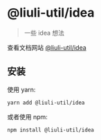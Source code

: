 # @liuli-util/idea

> 一些 idea 想法

查看文档网站 [@liuli-util/idea](https://util.liuli.moe/@liuli-util/idea)

## 安装

使用 yarn:

```sh
yarn add @liuli-util/idea
```

或者使用 npm:

```sh
npm install @liuli-util/idea
```
